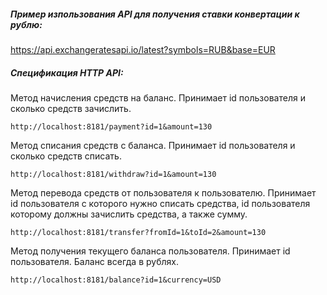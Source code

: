 ##### Пример изпользования API для получения ставки конвертации к рублю:

https://api.exchangeratesapi.io/latest?symbols=RUB&base=EUR

##### Спецификация HTTP API:
 
 Метод начисления средств на баланс. Принимает id пользователя и сколько средств зачислить.
 
 `http://localhost:8181/payment?id=1&amount=130`
 
 
 Метод списания средств с баланса. Принимает id пользователя и сколько средств списать.
 
 `http://localhost:8181/withdraw?id=1&amount=130`
 
 
 Метод перевода средств от пользователя к пользователю. Принимает id пользователя с которого нужно списать средства, id пользователя которому должны зачислить средства, а также сумму.
 
 `http://localhost:8181/transfer?fromId=1&toId=2&amount=130`
 
 
 Метод получения текущего баланса пользователя. Принимает id пользователя. Баланс всегда в рублях.
 
 `http://localhost:8181/balance?id=1&currency=USD`